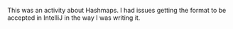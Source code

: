 This was an activity about Hashmaps. I had issues getting the format to be accepted in IntelliJ in the way I was writing it.
